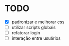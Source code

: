 # TODO

- [x] padronizar e melhorar css
- [ ] utilizar scripts globais
- [ ] refatorar login
- [ ] interação entre usuários
